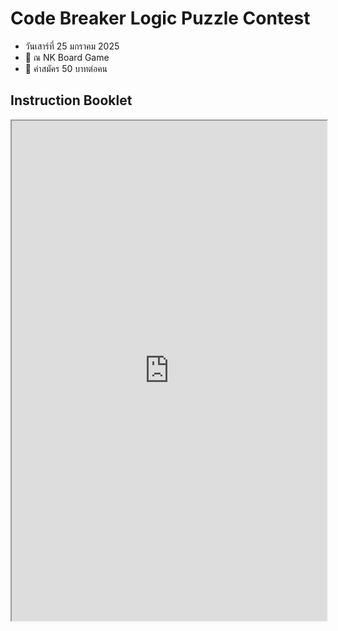 # Code Breaker Logic Puzzle Contest

- วันเสาร์ที่ 25 มกราคม 2025
- 🔎 ณ NK Board Game 
- 🔎 ค่าสมัคร 50 บาทต่อคน

## Instruction Booklet

<iframe src="https://drive.google.com/file/d/1FSpP3RvqllWGl7NKXW8TevMpeIsunKjX/preview" width="100%" height="800" title="file" class="mx-auto max-h-screen"/>

## ตัวอย่างปริศนา

<iframe src="https://puzz.link/p?cbanana/6/6/l2244v3313l" title="puzz.link" width="100%" height = "600" class="mx-auto"/>

## ภาพกิจกรรม

## ผลการแข่งขัน